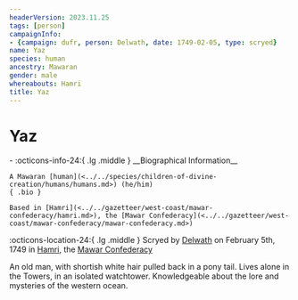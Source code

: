 ```yaml
---
headerVersion: 2023.11.25
tags: [person]
campaignInfo:
- {campaign: dufr, person: Delwath, date: 1749-02-05, type: scryed}
name: Yaz
species: human
ancestry: Mawaran
gender: male
whereabouts: Hamri
title: Yaz
---
```

# Yaz
<div class="grid cards ext-narrow-margin ext-one-column" markdown>
- :octicons-info-24:{ .lg .middle } __Biographical Information__

    A Mawaran [human](<../../species/children-of-divine-creation/humans/humans.md>) (he/him)  
    { .bio }

    Based in [Hamri](<../../gazetteer/west-coast/mawar-confederacy/hamri.md>), the [Mawar Confederacy](<../../gazetteer/west-coast/mawar-confederacy/mawar-confederacy.md>)
</div>



:octicons-location-24:{ .lg .middle } Scryed by [Delwath](<../pcs/dunmar-fellowship/delwath.md>) on February 5th, 1749 in [Hamri](<../../gazetteer/west-coast/mawar-confederacy/hamri.md>), the [Mawar Confederacy](<../../gazetteer/west-coast/mawar-confederacy/mawar-confederacy.md>)  


An old man, with shortish white hair pulled back in a pony tail. Lives alone in the Towers, in an isolated watchtower. Knowledgeable about the lore and mysteries of the western ocean.